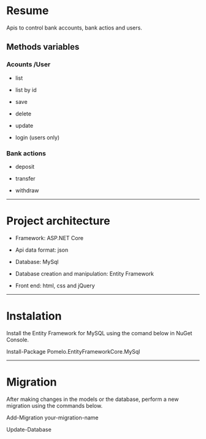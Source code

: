 # Resume
Apis to control bank accounts, bank actios and users.

## Methods variables

### Acounts /User
* list

* list by id

* save

* delete

* update

* login (users only)


### Bank actions
* deposit

* transfer

* withdraw

---

# Project architecture

* Framework: ASP.NET Core

* Api data format: json

* Database: MySql

* Database creation and manipulation: Entity Framework

* Front end: html, css and jQuery

---

# Instalation
Install the Entity Framework for MySQL using the comand below in NuGet Console.

Install-Package Pomelo.EntityFrameworkCore.MySql

---

# Migration
After making changes in the models or the database, perform a new migration using the commands below.

Add-Migration your-migration-name

Update-Database
